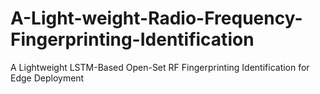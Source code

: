 # A-Light-weight-Radio-Frequency-Fingerprinting-Identification
A Lightweight LSTM-Based Open-Set RF Fingerprinting Identification for Edge Deployment
